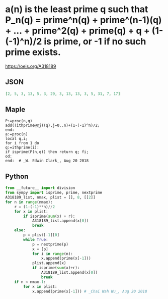 # a\(n\) is the least prime q such that P\_n\(q\) \= prime^n\(q\) \+ prime^\(n\-1\)\(q\) \+ \.\.\. \+ prime^2\(q\) \+ prime\(q\) \+ q \+ \(1\-\(\-1\)^n\)/2 is prime, or \-1 if no such prime exists\.
https://oeis.org/A318189
## JSON
```JSON
[2, 5, 3, 13, 5, 3, 29, 3, 13, 13, 3, 5, 31, 7, 17]
```
## Maple
```Maple
P:=proc(n,q)
add((ithprime@@j)(q),j=0..n)+(1-(-1)^n)/2;
end:
a:=proc(n)
local q,i;
for i from 1 do
q:=ithprime(i):
if isprime(P(n,q)) then return q; fi;
od:
end:  # _W. Edwin Clark_, Aug 20 2018
```
## Python
```Python
from __future__ import division
from sympy import isprime, prime, nextprime
A318189_list, nmax, plist = [], 8, [[2]]
for n in range(nmax):
    r = (1-(-1)**n)//2
    for x in plist:
        if isprime(sum(x) + r):
            A318189_list.append(x[0])
            break
    else:
        p = plist[-1][0]
        while True:
            p = nextprime(p)
            x = [p]
            for i in range(n):
                x.append(prime(x[-1]))
            plist.append(x)
            if isprime(sum(x)+r):
                A318189_list.append(x[0])
                break
    if n < nmax-1:
        for x in plist:
            x.append(prime(x[-1])) # _Chai Wah Wu_, Aug 20 2018
```
